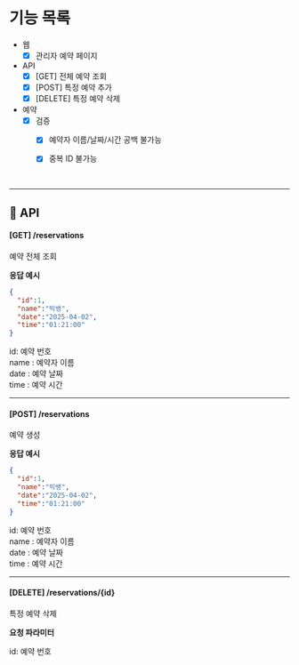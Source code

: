 # 기능 목록

- 웹
  - [x] 관리자 예약 페이지
- API
  - [x] [GET] 전체 예약 조회
  - [x] [POST] 특정 예약 추가
  - [x] [DELETE] 특정 예약 삭제

- 예약
  - [x] 검증 
    - [x] 예약자 이름/날짜/시간 공백 불가능
    - [x] 중복 ID 불가능


<br>

---

## 📝 API
#### [GET] /reservations   
예약 전체 조회

**응답 예시**
```json
{
  "id":1,
  "name":"빅뱅",
  "date":"2025-04-02",
  "time":"01:21:00"
}
```
id: 예약 번호  
name : 예약자 이름   
date : 예약 날짜   
time : 예약 시간   

---

#### [POST] /reservations      
예약 생성   

**응답 예시**
```json
{
  "id":1,
  "name":"빅뱅",
  "date":"2025-04-02",
  "time":"01:21:00"
}
```

id: 예약 번호  
name : 예약자 이름   
date : 예약 날짜   
time : 예약 시간

---

#### [DELETE] /reservations/{id}   
특정 예약 삭제

**요청 파라미터**

id: 예약 번호  
